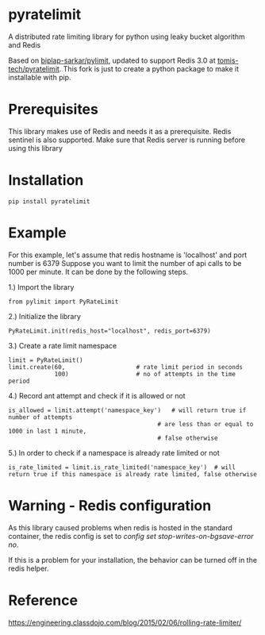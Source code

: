 # pyratelimit
A distributed rate limiting library for python using leaky bucket algorithm and Redis

Based on [biplap-sarkar/pylimit](https://github.com/biplap-sarkar/pylimit), updated to 
support Redis 3.0 at [tomis-tech/pyratelimit](https://github.com/tomis-tech/pyratelimit).
This fork is just to create a python package to make it installable with pip.

# Prerequisites
This library makes use of Redis and needs it as a prerequisite. Redis sentinel is also supported.
Make sure that Redis server is running before using this library

# Installation

```
pip install pyratelimit
```

# Example
For this example, let's assume that redis hostname is 'localhost' and port number is 6379
Suppose you want to limit the number of api calls to be 1000 per minute. It can be done by the following steps.

1.) Import the library
```
from pylimit import PyRateLimit
```

2.) Initialize the library
```
PyRateLimit.init(redis_host="localhost", redis_port=6379)
```

3.) Create a rate limit namespace
```
limit = PyRateLimit()
limit.create(60,                    # rate limit period in seconds
             100)                   # no of attempts in the time period
```

4.) Record ant attempt and check if it is allowed or not
```
is_allowed = limit.attempt('namespace_key')   # will return true if number of attempts
                                          # are less than or equal to 1000 in last 1 minute,
                                          # false otherwise
```

5.) In order to check if a namespace is already rate limited or not
```
is_rate_limited = limit.is_rate_limited('namespace_key')  # will return true if this namespace is already rate limited, false otherwise
```

# Warning - Redis configuration

As this library caused problems when redis is hosted in the standard container, the 
redis config is set to *config set stop-writes-on-bgsave-error no*.

If this is a problem for your installation, the behavior can be turned off in the redis helper.

# Reference
https://engineering.classdojo.com/blog/2015/02/06/rolling-rate-limiter/

